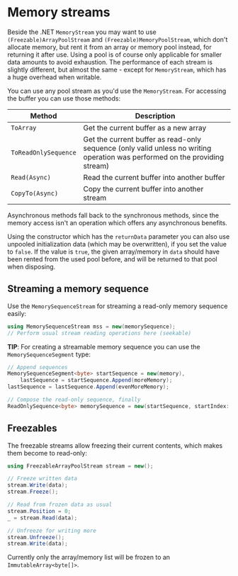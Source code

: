 # Memory streams

Beside the .NET `MemoryStream` you may want to use `(Freezable)ArrayPoolStream` and `(Freezable)MemoryPoolStream`, which don't allocate memory, but rent it from an array or memory pool instead, for returning it after use. Using a pool is of course only applicable for smaller data amounts to avoid exhaustion. The performance of each stream is slightly different, but almost the same - except for `MemoryStream`, which has a huge overhead when writable.

You can use any pool stream as you'd use the `MemoryStream`. For accessing the buffer you can use those methods:

| Method | Description |
| ------ | ----------- |
| `ToArray` | Get the current buffer as a new array |
| `ToReadOnlySequence` | Get the current buffer as read-only sequence (only valid unless no writing operation was performed on the providing stream) |
| `Read(Async)` | Read the current buffer into another buffer |
| `CopyTo(Async)` | Copy the current buffer into another stream |

Asynchronous methods fall back to the synchronous methods, since the memory access isn't an operation which offers any asynchronous benefits.

Using the constructor which has the `returnData` parameter you can also use unpooled initialization data (which may be overwritten), if you set the value to `false`. If the value is `true`, the given array/memory in `data` should have been rented from the used pool before, and will be returned to that pool when disposing.

## Streaming a memory sequence

Use the `MemorySequenceStream` for streaming a read-only memory sequence easily:

```cs
using MemorySequenceStream mss = new(memorySequence);
// Perform usual stream reading operations here (seekable)
```

**TIP**: For creating a streamable memory sequence you can use the `MemorySequenceSegment` type:

```cs
// Append sequences
MemorySequenceSegment<byte> startSequence = new(memory),
	lastSequence = startSequence.Append(moreMemory);
lastSequence = lastSequence.Append(evenMoreMemory);

// Compose the read-only sequence, finally
ReadOnlySequence<byte> memorySequence = new(startSequence, startIndex: 0, lastSequence, endIndex: evenMoreMemory.Length);
```

## Freezables

The freezable streams allow freezing their current contents, which makes them become to read-only:

```cs
using FreezableArrayPoolStream stream = new();

// Freeze written data
stream.Write(data);
stream.Freeze();

// Read from frozen data as usual
stream.Position = 0;
_ = stream.Read(data);

// Unfreeze for writing more
stream.Unfreeze();
stream.Write(data);
```

Currently only the array/memory list will be frozen to an `ImmutableArray<byte[]>`.
